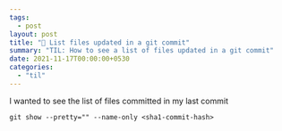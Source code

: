 ```yaml
---
tags:
  - post
layout: post
title: "📝 List files updated in a git commit"
summary: "TIL: How to see a list of files updated in a git commit"
date: 2021-11-17T00:00:00+0530
categories:
  - "til"
---
```


I wanted to see the list of files committed in my last commit

```shell
git show --pretty="" --name-only <sha1-commit-hash>
```
